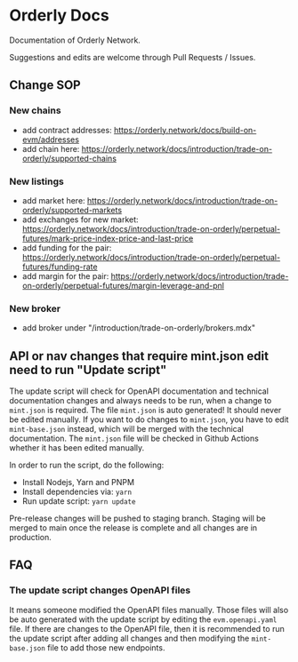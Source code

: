# Orderly Docs

Documentation of Orderly Network.

Suggestions and edits are welcome through Pull Requests / Issues.

## Change SOP

### New chains

- add contract addresses: https://orderly.network/docs/build-on-evm/addresses
- add chain here: https://orderly.network/docs/introduction/trade-on-orderly/supported-chains

### New listings

- add market here: https://orderly.network/docs/introduction/trade-on-orderly/supported-markets
- add exchanges for new market: https://orderly.network/docs/introduction/trade-on-orderly/perpetual-futures/mark-price-index-price-and-last-price
- add funding for the pair: https://orderly.network/docs/introduction/trade-on-orderly/perpetual-futures/funding-rate
- add margin for the pair: https://orderly.network/docs/introduction/trade-on-orderly/perpetual-futures/margin-leverage-and-pnl

### New broker

- add broker under "/introduction/trade-on-orderly/brokers.mdx"

## API or nav changes that require mint.json edit need to run "Update script"

The update script will check for OpenAPI documentation and technical documentation
changes and always needs to be run, when a change to `mint.json` is required.
The file `mint.json` is auto generated!
It should never be edited manually. If you want to do changes to `mint.json`,
you have to edit `mint-base.json` instead, which will be merged with the technical
documentation.
The `mint.json` file will be checked in Github Actions whether it has been edited
manually.

In order to run the script, do the following:

- Install Nodejs, Yarn and PNPM
- Install dependencies via: `yarn`
- Run update script: `yarn update`

<Note>
    Pre-release changes will be pushed to staging branch. Staging will be merged to main once the release is complete and all changes are in production.
</Note>

## FAQ

### The update script changes OpenAPI files

It means someone modified the OpenAPI files manually.
Those files will also be auto generated with the update script by editing the `evm.openapi.yaml`
file.
If there are changes to the OpenAPI file, then it is recommended to run the update
script after adding all changes and then modifying the `mint-base.json` file to add
those new endpoints.
